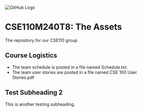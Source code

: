 ![GitHub Logo](http://www.tampico.com/sites/default/files/homepage-slide-images/p-slide_pineapple-coconut.png)

CSE110M240T8: The Assets
============

The repository for our CSE110 group

Course Logistics
------------
  * The team schedule is posted in a file named Schedule.txt.
  * The team user stories are posted in a file named CSE 100 User Stories.pdf

Test Subheading 2
------------
 This is another testing subheading.
